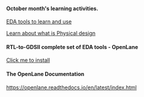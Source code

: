 #### October month's learning activities.

[EDA tools to learn and use](https://github.com/dicdesign/ieeeMentorshipHyd/blob/main/internshipRoadmap/4%20cover%20in%20october/tools%20to%20use.txt)

[Learn about what is Physical design](https://github.com/dicdesign/ieeeMentorshipHyd/tree/main/internshipRoadmap/4%20cover%20in%20october/physicalDesign)

#### RTL-to-GDSII complete set of EDA tools - OpenLane
[Click me to install](https://github.com/dicdesign/ieeeMentorshipHyd/blob/main/asicTools/openlaneInstall.sh)

#### The OpenLane Documentation

https://openlane.readthedocs.io/en/latest/index.html
